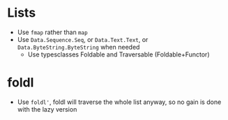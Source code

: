 # Lists
* Use `fmap` rather than `map`
* Use `Data.Sequence.Seq`, or `Data.Text.Text`, or `Data.ByteString.ByteString` when needed
  * Use typesclasses Foldable and Traversable (Foldable+Functor)

# foldl
* Use `foldl'`, foldl will traverse the whole list anyway, so no gain is done with the lazy version

